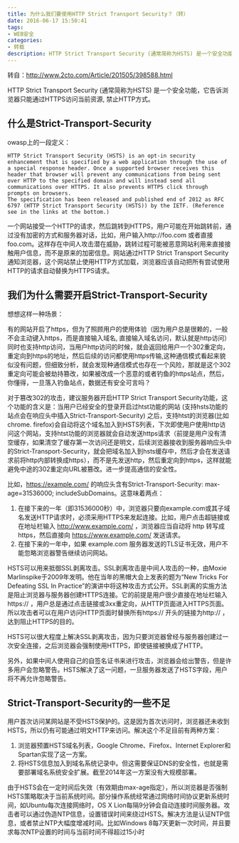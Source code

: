 ```yaml
---
title: 为什么我们要使用HTTP Strict Transport Security？（转）
date: 2016-06-17 15:50:41
tags:
- WEB安全
categories:
- 转载
description: HTTP Strict Transport Security (通常简称为HSTS) 是一个安全功能，它告诉浏览器只能通过HTTPS访问当前资源, 禁止HTTP方式。
---
```

转自：http://www.2cto.com/Article/201505/398588.html

HTTP Strict Transport Security (通常简称为HSTS) 是一个安全功能，它告诉浏览器只能通过HTTPS访问当前资源, 禁止HTTP方式。
## 什么是Strict-Transport-Security
owasp上的一段定义：
```
HTTP Strict Transport Security (HSTS) is an opt-in security enhancement that is specified by a web application through the use of a special response header. Once a supported browser receives this header that browser will prevent any communications from being sent over HTTP to the specified domain and will instead send all communications over HTTPS. It also prevents HTTPS click through prompts on browsers.
The specification has been released and published end of 2012 as RFC 6797 (HTTP Strict Transport Security (HSTS)) by the IETF. (Reference see in the links at the bottom.)
```
一个网站接受一个HTTP的请求，然后跳转到HTTPS，用户可能在开始跳转前，通过没有加密的方式和服务器对话，比如，用户输入http://foo.com 或者直接 foo.com。这样存在中间人攻击潜在威胁，跳转过程可能被恶意网站利用来直接接触用户信息，而不是原来的加密信息。网站通过HTTP Strict Transport Security通知浏览器，这个网站禁止使用HTTP方式加载，浏览器应该自动把所有尝试使用HTTP的请求自动替换为HTTPS请求。
## 我们为什么需要开启Strict-Transport-Security
想想这样一种场景：

有的网站开启了https，但为了照顾用户的使用体验（因为用户总是很赖的，一般不会主动键入https，而是直接输入域名, 直接输入域名访问，默认就是http访问）同时也支持http访问，当用户http访问的时候，就会返回给用户一个302重定向，重定向到https的地址，然后后续的访问都使用https传输,这种通信模式看起来貌似没有问题，但细致分析，就会发现种通信模式也存在一个风险，那就是这个302重定向可能会被劫持篡改，如果被改成一个恶意的或者钓鱼的https站点，然后，你懂得，一旦落入钓鱼站点，数据还有安全可言吗？

对于篡改302的攻击，建议服务器开启HTTP Strict Transport Security功能，这个功能的含义是：当用户已经安全的登录开启过htst功能的网站 (支持hsts功能的站点会在响应头中插入Strict-Transport-Security) 之后，支持htst的浏览器(比如chrome. firefox)会自动将这个域名加入到HSTS列表，下次即使用户使用http访问这个网站，支持htst功能的浏览器就会自动发送https请求（前提是用户没有清空缓存，如果清空了缓存第一次访问还是明文，后续浏览器接收到服务器响应头中的Strict-Transport-Security，就会把域名加入到hsts缓存中，然后才会在发送请求前将http内部转换成https），而不是先发送http，然后重定向到https，这样就能避免中途的302重定向URL被篡改。进一步提高通信的安全性。

比如，https://example.com/ 的响应头含有Strict-Transport-Security: max-age=31536000; includeSubDomains。这意味着两点：
1. 在接下来的一年（即31536000秒）中，浏览器只要向example.com或其子域名发送HTTP请求时，必须采用HTTPS来发起连接。比如，用户点击超链接或在地址栏输入 http://www.example.com/ ，浏览器应当自动将 http 转写成 https，然后直接向 https://www.example.com/ 发送请求。
2. 在接下来的一年中，如果 example.com 服务器发送的TLS证书无效，用户不能忽略浏览器警告继续访问网站。

HSTS可以用来抵御SSL剥离攻击。SSL剥离攻击是中间人攻击的一种，由Moxie Marlinspike于2009年发明。他在当年的黑帽大会上发表的题为“New Tricks For Defeating SSL In Practice”的演讲中将这种攻击方式公开。SSL剥离的实施方法是阻止浏览器与服务器创建HTTPS连接。它的前提是用户很少直接在地址栏输入https:// ，用户总是通过点击链接或3xx重定向，从HTTP页面进入HTTPS页面。所以攻击者可以在用户访问HTTP页面时替换所有https:// 开头的链接为http:// ，达到阻止HTTPS的目的。

HSTS可以很大程度上解决SSL剥离攻击，因为只要浏览器曾经与服务器创建过一次安全连接，之后浏览器会强制使用HTTPS，即使链接被换成了HTTP。

另外，如果中间人使用自己的自签名证书来进行攻击，浏览器会给出警告，但是许多用户会忽略警告。HSTS解决了这一问题，一旦服务器发送了HSTS字段，用户将不再允许忽略警告。
## Strict-Transport-Security的一些不足
用户首次访问某网站是不受HSTS保护的。这是因为首次访问时，浏览器还未收到HSTS，所以仍有可能通过明文HTTP来访问。解决这个不足目前有两种方案：
1. 浏览器预置HSTS域名列表，Google Chrome、Firefox、Internet Explorer和Spartan实现了这一方案。
2. 将HSTS信息加入到域名系统记录中。但这需要保证DNS的安全性，也就是需要部署域名系统安全扩展。截至2014年这一方案没有大规模部署。

由于HSTS会在一定时间后失效（有效期由max-age指定），所以浏览器是否强制HSTS策略取决于当前系统时间。部分操作系统经常通过网络时间协议更新系统时间，如Ubuntu每次连接网络时，OS X Lion每隔9分钟会自动连接时间服务器。攻击者可以通过伪造NTP信息，设置错误时间来绕过HSTS。解决方法是认证NTP信息，或者禁止NTP大幅度增减时间。比如Windows 8每7天更新一次时间，并且要求每次NTP设置的时间与当前时间不得超过15小时
